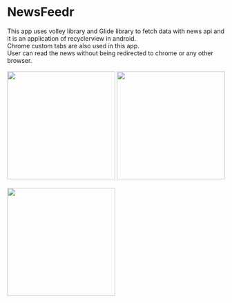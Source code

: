 # NewsFeedr

This app uses volley library and Glide library to fetch data with news api and it is an application of recyclerview in android.<br>
Chrome custom tabs are also used in this app.<br>
User can read the news without being redirected to chrome or any other browser.<br><br>
  <img src="https://github.com/YadavYashvant/NewsFeedr/assets/113130559/e07825e6-6d9f-4908-b7fa-ac994249f4ec" width ="250">
  <img src="https://github.com/YadavYashvant/NewsFeedr/assets/113130559/1542dff7-7d8a-4df8-af08-40df0c6ac73a" width ="250">
<br><br>
<img src="https://github.com/YadavYashvant/NewsFeedr/assets/113130559/2ee67953-a8d8-4e5d-bc10-d06f28cde2a2" width ="250">
